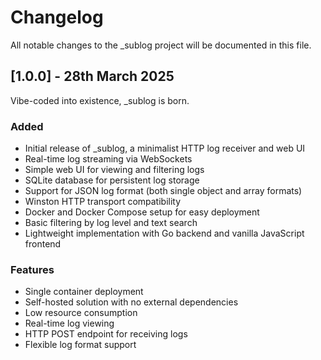 # Changelog

All notable changes to the _sublog project will be documented in this file.

## [1.0.0] - 28th March 2025

Vibe-coded into existence, _sublog is born.

### Added

- Initial release of _sublog, a minimalist HTTP log receiver and web UI
- Real-time log streaming via WebSockets
- Simple web UI for viewing and filtering logs
- SQLite database for persistent log storage
- Support for JSON log format (both single object and array formats)
- Winston HTTP transport compatibility
- Docker and Docker Compose setup for easy deployment
- Basic filtering by log level and text search
- Lightweight implementation with Go backend and vanilla JavaScript frontend

### Features

- Single container deployment
- Self-hosted solution with no external dependencies
- Low resource consumption
- Real-time log viewing
- HTTP POST endpoint for receiving logs
- Flexible log format support
